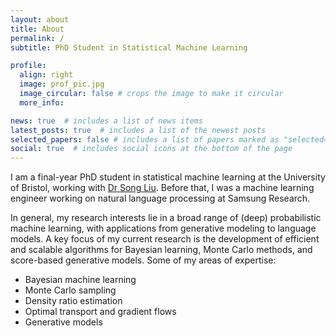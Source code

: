 ```yaml
---
layout: about
title: About
permalink: /
subtitle: PhD Student in Statistical Machine Learning

profile:
  align: right
  image: prof_pic.jpg
  image_circular: false # crops the image to make it circular
  more_info: 

news: true  # includes a list of news items
latest_posts: true  # includes a list of the newest posts
selected_papers: false # includes a list of papers marked as "selected={true}"
social: true  # includes social icons at the bottom of the page
---
```


I am a final-year PhD student in statistical machine learning at the University of Bristol, working with [Dr Song Liu](https://allmodelsarewrong.net/). Before that, I was a machine learning engineer working on natural language processing at Samsung Research.

In general, my research interests lie in a broad range of (deep) probabilistic machine learning, with applications from generative modeling to language models. A key focus of my current research is the development of efficient and scalable algorithms for Bayesian learning, Monte Carlo methods, and score-based generative models. Some of my areas of expertise:
- Bayesian machine learning
- Monte Carlo sampling
- Density ratio estimation
- Optimal transport and gradient flows
- Generative models





 


